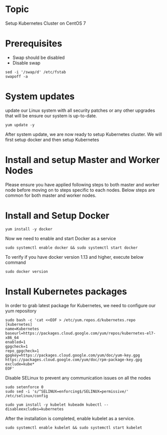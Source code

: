 # Topic
Setup Kubernetes Cluster on CentOS 7

# Prerequisites
  - Swap should be disabled
  - Disable swap
  
  ```
  sed -i '/swap/d' /etc/fstab
  swapoff -a
  ```
  
# System updates
update our Linux system with all security patches or any other upgrades that will be ensure our system is up-to-date.
```
yum update -y
```
After system update, we are now ready to setup Kubernetes cluster. We will first setup docker and then setup Kubernetes

# Install and setup Master and Worker Nodes
Please ensure you have applied following steps to both master and worker node before moving on to steps specific to each nodes. Below steps are common for both master and worker nodes.

# Install and Setup Docker

```
yum install -y docker
```

Now we need to enable and start Docker as a service

```
sudo systemctl enable docker && sudo systemctl start docker
```
To verify if you have docker version 1.13 and higher, execute below command

```
sudo docker version
```

# Install Kubernetes packages
In order to grab latest package for Kubernetes, we need to configure our yum repository

```
sudo bash -c 'cat <<EOF > /etc/yum.repos.d/kubernetes.repo
[kubernetes]
name=Kubernetes
baseurl=https://packages.cloud.google.com/yum/repos/kubernetes-el7-x86_64
enabled=1
gpgcheck=1
repo_gpgcheck=1
gpgkey=https://packages.cloud.google.com/yum/doc/yum-key.gpg https://packages.cloud.google.com/yum/doc/rpm-package-key.gpg
exclude=kube*
EOF'
```

Disable SELinux to prevent any communication issues on all the nodes

```
sudo setenforce 0
sudo sed -i 's/^SELINUX=enforcing$/SELINUX=permissive/' /etc/selinux/config
```

```
sudo yum install -y kubelet kubeadm kubectl --disableexcludes=kubernetes
```

After the installation is completed, enable kubelet as a service.

```
sudo systemctl enable kubelet && sudo systemctl start kubelet
```




